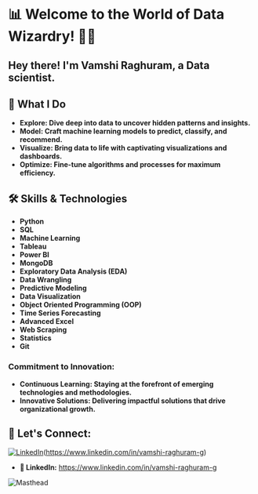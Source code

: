 # 📊 Welcome to the World of Data Wizardry! 🧙‍♂️

## Hey there! I'm Vamshi Raghuram, a Data scientist. 

## 🚀 What I Do
- **Explore: Dive deep into data to uncover hidden patterns and insights.**
- **Model: Craft machine learning models to predict, classify, and recommend.**
- **Visualize: Bring data to life with captivating visualizations and dashboards.**
- **Optimize: Fine-tune algorithms and processes for maximum efficiency.**

## 🛠️ Skills & Technologies

- **Python**  
- **SQL**
- **Machine Learning**  
- **Tableau**
- **Power BI**
- **MongoDB**
- **Exploratory Data Analysis (EDA)** 
- **Data Wrangling**
- **Predictive Modeling** 
- **Data Visualization**
- **Object Oriented Programming (OOP)**
- **Time Series Forecasting** 
- **Advanced Excel** 
- **Web Scraping** 
- **Statistics**
- **Git** 

### Commitment to Innovation:
- **Continuous Learning: Staying at the forefront of emerging technologies and methodologies.**
- **Innovative Solutions: Delivering impactful solutions that drive organizational growth.**

## 💬 Let's Connect:
[![LinkedIn](https://img.shields.io/badge/LinkedIn-0077B5?style=for-the-badge&logo=linkedin&logoColor=white)](https://linkedin.com/in/baraa-khatib-salkini)(https://www.linkedin.com/in/vamshi-raghuram-g)

- **💼 LinkedIn:** https://www.linkedin.com/in/vamshi-raghuram-g

![Masthead](https://i.pinimg.com/originals/fc/71/63/fc71635c7f1b09ed30413f59bb749582.gif)
